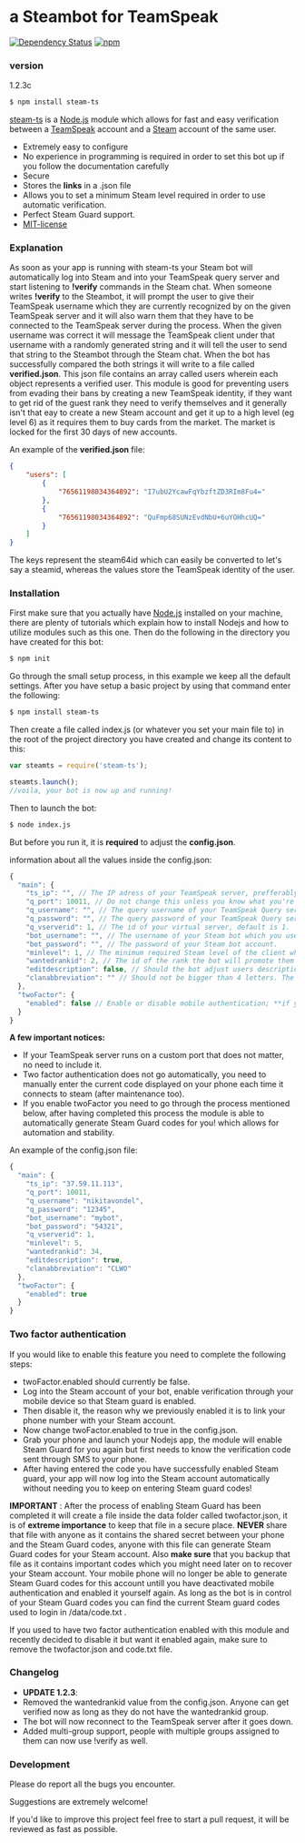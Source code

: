 # a Steambot for TeamSpeak
[![Dependency Status](https://david-dm.org/nikitavondel/steam-ts.svg)](https://david-dm.org/nikitavondel/steam-ts) [![npm](https://img.shields.io/npm/dt/steam-ts.svg)](https://www.npmjs.com/package/steam-ts)

### version
1.2.3c

```sh
$ npm install steam-ts
```

[steam-ts] is a [Node.js] module which allows for fast and easy verification between a [TeamSpeak] account and a [Steam] account of the same user.

  - Extremely easy to configure
  - No experience in programming is required in order to set this bot up if you follow the documentation carefully
  - Secure
  - Stores the **links** in a .json file
  - Allows you to set a minimum Steam level required in order to use automatic verification.
  - Perfect Steam Guard support.
  - [MIT-license]

### Explanation

As soon as your app is running with steam-ts your Steam bot will automatically log into Steam and into your TeamSpeak query server and start listening to **!verify** commands in the Steam chat.
When someone writes **!verify** to the Steambot, it will prompt the user to give their TeamSpeak username which they are currently recognized by on the given TeamSpeak server and it will also warn them that they have to be connected to the TeamSpeak server during the process.
When the given username was correct it will message the TeamSpeak client under that username with a randomly generated string and it will tell the user to send that string to the Steambot through the Steam chat. When the bot has successfully compared the both strings it will write to a file called **verified.json**.
This json file contains an array called users wherein each object represents a verified user. This module is good for preventing users from evading their bans by creating a new TeamSpeak identity, if they want to get rid of the guest rank they need to verify themselves and it generally isn't that eay to create a new Steam account
and get it up to a high level (eg level 6) as it requires them to buy cards from the market. The market is locked for the first 30 days of new accounts.

An example of the **verified.json** file:
```json
{
    "users": [
        {
            "76561198034364892": "I7ubU2YcawFqYbzftZD3RIm8Fu4="
        },
        {
            "76561198034364892": "QuFmp68SUNzEvdNbU+6uYOHhcUQ="
        }
    ]
}
```
The keys represent the steam64id which can easily be converted to let's say a steamid, whereas the values store the TeamSpeak identity of the user.

### Installation

First make sure that you actually have [Node.js] installed on your machine, there are plenty of tutorials which explain how to install Nodejs and how to utilize modules such as this one.
Then do the following in the directory you have created for this bot:
```sh
$ npm init
```

Go through the small setup process, in this example we keep all the default settings. After you have setup a basic project by using that command enter the following:
```sh
$ npm install steam-ts
```

Then create a file called index.js (or whatever you set your main file to) in the root of the project directory you have created and change its content to this:
```javascript
var steamts = require('steam-ts');

steamts.launch();
//voila, your bot is now up and running!
```

Then to launch the bot:
```sh
$ node index.js
```

But before you run it, it is **required** to adjust the **config.json**.

information about all the values inside the config.json:

```javascript
{
  "main": {
    "ts_ip": "", // The IP adress of your TeamSpeak server, prefferably not a domain name and cannot contain a port. (Custom ports are not indicated.)
    "q_port": 10011, // Do not change this unless you know what you're doing. This is your TeamSpeak Query port and not your 'normal' port.
    "q_username": "", // The query username of your TeamSpeak Query server. (As admin: tools>ServerQuery Login)
    "q_password": "", // The query password of your TeamSpeak Query server.
    "q_vserverid": 1, // The id of your virtual server, default is 1.
    "bot_username": "", // The username of your Steam bot which you use to log in.
    "bot_password": "", // The password of your Steam bot account.
    "minlevel": 1, // The minimum required Steam level of the client who wants to utilize the verification system. Shouldn't be 0.
    "wantedrankid": 2, // The id of the rank the bot will promote them to once they are verified. (verified rank)
    "editdescription": false, // Should the bot adjust users descriptions as well so that it will display their steamid64 there?
    "clanabbreviation": "" // Should not be bigger than 4 letters. The abbreviation of your clan name if you have one.
  },
  "twoFactor": {
    "enabled": false // Enable or disable mobile authentication; **if you want to let this module support the two factor authentication you need to go through a small process described below!**
  }
}
```

**A few important notices:**
  - If your TeamSpeak server runs on a custom port that does not matter, no need to include it.
  - Two factor authentication does not go automatically, you need to manually enter the current code displayed on your phone each time it connects to steam (after maintenance too).
  - If you enable twoFactor you need to go through the process mentioned below, after having completed this process the module is able to automatically generate Steam Guard codes for you!
  which allows for automation and stability.

An example of the config.json file:

```javascript
{
  "main": {
    "ts_ip": "37.59.11.113",
    "q_port": 10011,
    "q_username": "nikitavondel",
    "q_password": "12345",
    "bot_username": "mybot",
    "bot_password": "54321",
    "q_vserverid": 1,
    "minlevel": 5,
    "wantedrankid": 34,
    "editdescription": true,
    "clanabbreviation": "CLWO"
  },
  "twoFactor": {
    "enabled": true
  }
}
```

### Two factor authentication

If you would like to enable this feature you need to complete the following steps:
- twoFactor.enabled should currently be false.
- Log into the Steam account of your bot, enable verification through your mobile device so that Steam guard is enabled.
- Then disable it, the reason why we previously enabled it is to link your phone number with your Steam account.
- Now change twoFactor.enabled to true in the config.json.
- Grab your phone and launch your Nodejs app, the module will enable Steam Guard for you again but first needs to know the verification code sent through SMS to your phone.
- After having entered the code you have successfully enabled Steam guard, your app will now log into the Steam account automatically without needing you to keep on entering Steam guard codes!

**IMPORTANT** : After the process of enabling Steam Guard has been completed it will create a file inside the data folder called twofactor.json, it is of **extreme importance** to keep that file in a secure place.
**NEVER** share that file with anyone as it contains the shared secret between your phone and the Steam Guard codes, anyone with this file can generate Steam Guard codes for your Steam account.
Also **make sure** that you backup that file as it contains important codes which you might need later on to recover your Steam account.
Your mobile phone will no longer be able to generate Steam Guard codes for this account untill you have deactivated mobile authentication and enabled it yourself again. As long as the bot
is in control of your Steam Guard codes you can find the current Steam guard codes used to login in /data/code.txt .

If you used to have two factor authentication enabled with this module and recently decided to disable it but want it enabled again, make sure to remove the twofactor.json and code.txt file.


### Changelog
- **UPDATE 1.2.3**:
- Removed the wantedrankid value from the config.json. Anyone can get verified now as long as they do not have the wantedrankid group.
- The bot will now reconnect to the TeamSpeak server after it goes down.
- Added multi-group support, people with multiple groups assigned to them can now use !verify as well.

### Development

Please do report all the bugs you encounter.

Suggestions are extremely welcome!

If you'd like to improve this project feel free to start a pull request, it will be reviewed as fast as possible.


[steam-ts]: <https://www.npmjs.com/package/steam-ts>
[Node.js]: <https://nodejs.org>
[TeamSpeak]: <https://teamspeak.com/>
[Steam]: <https://steamcommunity.com/>
[MIT-license]: <https://opensource.org/licenses/MIT>
[extended-default]: <http://addons.teamspeak.com/directory/skins/stylesheets/Extended-Client-Info.html>
[gameDig's page]: <https://github.com/sonicsnes/node-gamedig#supported>
[this repo]: <https://github.com/nikitavondel/steam-ts>
